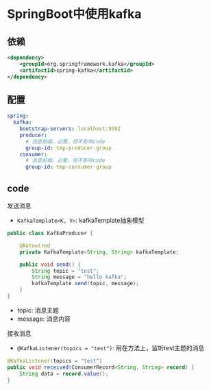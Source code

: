 # SpringBoot中使用kafka

## 依赖

```xml
<dependency>
    <groupId>org.springframework.kafka</groupId>
    <artifactId>spring-kafka</artifactId>
</dependency>
```

## 配置

```yml
spring:
  kafka:
    bootstrap-servers: localhost:9092
    producer:
      # 消息前缀，必需，但不影响code
      group-id: tmp-producer-group
    consumer:
      # 消息前缀，必需，但不影响code
      group-id: tmp-consumer-group
```

## code

发送消息

- `KafkaTemplate<K, V>`: kafkaTemplate抽象模型

```java
public class KafkaProducer {

    @Autowired
    private KafkaTemplate<String, String> kafkaTemplate;

    public void send() {
        String topic = "test";
        String message = "hello kafka";
        kafkaTemplate.send(topic, message);
    }
}
```

- topic: 消息主题
- message: 消息内容

接收消息

- `@KafkaListener(topics = "test")`: 用在方法上，监听test主题的消息

```java
@KafkaListener(topics = "test")
public void received(ConsumerRecord<String, String> record) {
    String data = record.value();
}
```
